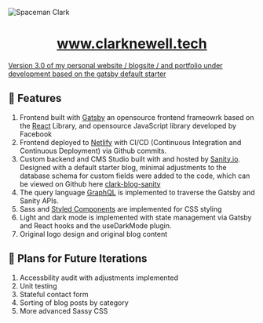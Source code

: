 ![Spaceman Clark](./src/images/OG-AstronautClark)
<p align="center">
  <a href="https://www.clarknewell.tech">
    <h1 align="center">www.clarknewell.tech</h1>
</p>


Version 3.0 of my personal website / blogsite / and portfolio under development based on the [gatsby default starter](https://github.com/gatsbyjs/gatsby-starter-default)

## 🚀 Features

1. Frontend built with [Gatsby](https://gatsbyjs.com) an opensource frontend frameowrk based on the [React](https://reactjs.org) Library, and opensource JavaScript library developed by Facebook
1. Frontend deployed to [Netlify](https://www.netlify.com) with CI/CD (Continuous Integration and Continuous Deployment) via Github commits.
1. Custom backend and CMS Studio built with and hosted by [Sanity.io](https://sanity.io). Designed with a default starter blog, minimal adjustments to the database schema for custom fields were added to the code, which can be viewed on Github here [clark-blog-sanity](https://github.com/WCNewell/clark-blog-sanity)
1. The query language [GraphQL](https://graphql.org) is implemented to traverse the Gatsby and Sanity APIs.
1. Sass and [Styled Components](https://styled-components.com/) are implemented for CSS styling
1. Light and dark mode is implemented with state management via Gatsby and React hooks and the useDarkMode plugin.
1. Original logo design and original blog content

## 💖 Plans for Future Iterations

1. Accessbility audit with adjustments implemented
1. Unit testing
1. Stateful contact form
1. Sorting of blog posts by category
1. More advanced Sassy CSS

